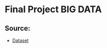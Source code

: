 # Final Project BIG DATA

## Source:
- [Dataset](https://www.kaggle.com/datasets/anasfikrihanif/indonesian-food-and-drink-nutrition-dataset)
